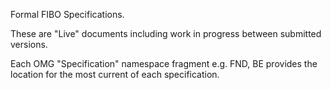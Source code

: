 Formal FIBO Specifications. 

These are "Live" documents including work in progress between submitted versions.

Each OMG "Specification" namespace fragment e.g. FND, BE provides the location for the most current of each specification. 